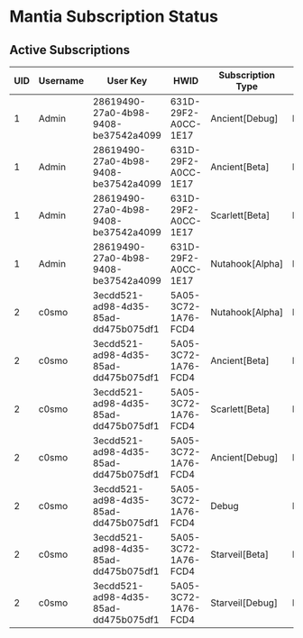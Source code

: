 # Mantia Subscription Status

## Active Subscriptions

| UID | Username | User Key | HWID | Subscription Type | Duration | Remaining Time |
|-----|----------|----------|------|------------------|----------|----------------|
| 1 | Admin | 28619490-27a0-4b98-9408-be37542a4099 | 631D-29F2-A0CC-1E17 | Ancient[Debug] | Permanent | Permanent |
| 1 | Admin | 28619490-27a0-4b98-9408-be37542a4099 | 631D-29F2-A0CC-1E17 | Ancient[Beta] | Permanent | Permanent |
| 1 | Admin | 28619490-27a0-4b98-9408-be37542a4099 | 631D-29F2-A0CC-1E17 | Scarlett[Beta] | Permanent | Permanent |
| 1 | Admin | 28619490-27a0-4b98-9408-be37542a4099 | 631D-29F2-A0CC-1E17 | Nutahook[Alpha] | Permanent | Permanent |
| 2 | c0smo | 3ecdd521-ad98-4d35-85ad-dd475b075df1 | 5A05-3C72-1A76-FCD4 | Nutahook[Alpha] | Permanent | Permanent |
| 2 | c0smo | 3ecdd521-ad98-4d35-85ad-dd475b075df1 | 5A05-3C72-1A76-FCD4 | Ancient[Beta] | Permanent | Permanent |
| 2 | c0smo | 3ecdd521-ad98-4d35-85ad-dd475b075df1 | 5A05-3C72-1A76-FCD4 | Scarlett[Beta] | Permanent | Permanent |
| 2 | c0smo | 3ecdd521-ad98-4d35-85ad-dd475b075df1 | 5A05-3C72-1A76-FCD4 | Ancient[Debug] | Permanent | Permanent |
| 2 | c0smo | 3ecdd521-ad98-4d35-85ad-dd475b075df1 | 5A05-3C72-1A76-FCD4 | Debug | Permanent | Permanent |
| 2 | c0smo | 3ecdd521-ad98-4d35-85ad-dd475b075df1 | 5A05-3C72-1A76-FCD4 | Starveil[Beta] | Permanent | Permanent |
| 2 | c0smo | 3ecdd521-ad98-4d35-85ad-dd475b075df1 | 5A05-3C72-1A76-FCD4 | Starveil[Debug] | Permanent | Permanent |
